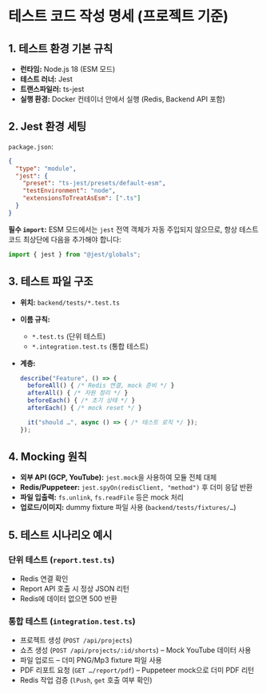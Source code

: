 # 테스트 코드 작성 명세 (프로젝트 기준)

## 1. 테스트 환경 기본 규칙

*   **런타임:** Node.js 18 (ESM 모드)
*   **테스트 러너:** Jest
*   **트랜스파일러:** ts-jest
*   **실행 환경:** Docker 컨테이너 안에서 실행 (Redis, Backend API 포함)

## 2. Jest 환경 세팅

`package.json`:

```json
{
  "type": "module",
  "jest": {
    "preset": "ts-jest/presets/default-esm",
    "testEnvironment": "node",
    "extensionsToTreatAsEsm": [".ts"]
  }
}
```

**필수 `import`:**
ESM 모드에서는 `jest` 전역 객체가 자동 주입되지 않으므로, 항상 테스트 코드 최상단에 다음을 추가해야 합니다:

```typescript
import { jest } from "@jest/globals";
```

## 3. 테스트 파일 구조

*   **위치:** `backend/tests/*.test.ts`
*   **이름 규칙:**
    *   `*.test.ts` (단위 테스트)
    *   `*.integration.test.ts` (통합 테스트)

*   **계층:**

    ```typescript
    describe("Feature", () => {
      beforeAll() { /* Redis 연결, mock 준비 */ }
      afterAll() { /* 자원 정리 */ }
      beforeEach() { /* 초기 상태 */ }
      afterEach() { /* mock reset */ }

      it("should …", async () => { /* 테스트 로직 */ });
    });
    ```

## 4. Mocking 원칙

*   **외부 API (GCP, YouTube):** `jest.mock`을 사용하여 모듈 전체 대체
*   **Redis/Puppeteer:** `jest.spyOn(redisClient, "method")` 후 더미 응답 반환
*   **파일 입출력:** `fs.unlink`, `fs.readFile` 등은 mock 처리
*   **업로드/이미지:** dummy fixture 파일 사용 (`backend/tests/fixtures/…`)

## 5. 테스트 시나리오 예시

### 단위 테스트 (`report.test.ts`)

*   Redis 연결 확인
*   Report API 호출 시 정상 JSON 리턴
*   Redis에 데이터 없으면 500 반환

### 통합 테스트 (`integration.test.ts`)

*   프로젝트 생성 (`POST /api/projects`)
*   쇼츠 생성 (`POST /api/projects/:id/shorts`) – Mock YouTube 데이터 사용
*   파일 업로드 – 더미 PNG/Mp3 fixture 파일 사용
*   PDF 리포트 요청 (`GET …/report/pdf`) – Puppeteer mock으로 더미 PDF 리턴
*   Redis 작업 검증 (`lPush`, `get` 호출 여부 확인)
